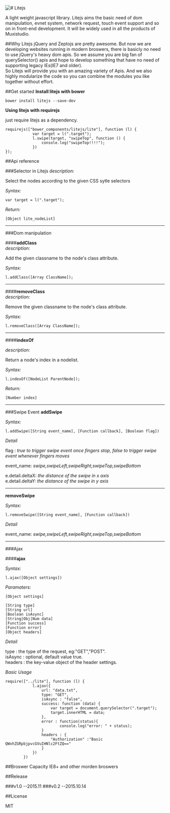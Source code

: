 ![# Litejs ](http://7oxh2b.com1.z0.glb.clouddn.com/litejs-logo2.png)


A light weight javascript library. Litejs aims the basic need of dom manipulation, evnet system, network request, touch event support and so on in front-end development. It will be widely used in all the products of Muxistudio.

##Why Litejs
jQuery and Zeptojs are pretty awesome. But now we are developing websites running in modern broswers, there is basicly no need to use jQuery's heavy dom apis. So we assume you are big fan of querySelector() apis and hope to develop something that have no need of supporting legacy IEs(IE7 and older).   
So Litejs will provide you with an amazing variety of Apis. And we also highly modularize the code so you can combine the modules you like together without effort.

##Get started
**Install litejs with bower**   

```
bower install litejs --save-dev  
```   

**Using litejs with requirejs**  
 
just require litejs as a dependency.  

```
requirejs(["bower_components/litejs/lite"], function (l) {
            var target = l(".target");
            l.swipe(target, "swipeTop", function () {
                console.log("swipeTop!!!!");
            })
});
```
##Api reference  

###Selector in Litejs
*description:*  

Select the nodes according to the given CSS sytle selectors 

*Syntax:*

`var target = l(".target");`

*Return:*  

`[Object lite_nodeList]`

****
###Dom manipulation

####**addClass**  
*description:*  

Add the given classname to the node's class attribute.

*Syntax:*

`l.addClass([Array ClassName]);`


****
####**removeClass**  
*description:*  

Remove the given classname to the node's class attribute.

*Syntax:*

`l.removeClass([Array ClassName]);`

****
####**indexOf**  
  
*description:*  

Return a node's index in a nodelist.

*Syntax:*

`l.indexOf([NodeList ParentNode]);`

*Return:*  

`[Number index]`

***
###Swipe Event
**addSwipe**  
  
*Syntax:*

`l.addSwipe([String event_name], [Function callback], [Boolean flag])`


*Detail*  

flag : *true to trigger swipe event once fingers stop, false to trigger swipe event whenever fingers moves*   

event_name: *swipe,swipeLeft,swipeRight,swipeTop,swipeBottom* 

e.detail.deltaX: *the distance of the swipe in x axis*  
e.detail.deltaY: *the distance of the swipe in y axis*

***
**removeSwipe**

*Syntax:*

`l.removeSwipe([String event_name], [Function callback])`

*Detail*  

event_name: *swipe,swipeLeft,swipeRight,swipeTop,swipeBottom* 


***
###Ajax

####**ajax** 

*Syntax:* 

```
l.ajax([Object settings])
```

*Paramaters:* 

```
[Object settings]
 
[String type] 
[String url]   
[Boolean isAsync]     
[String|Obj|Num data]  
[Function success]  
[Function error]  
[Object headers]
```

*Detail*  

type : the type of the request, eg:"GET","POST".   
isAsync : optional, default value true.       
headers : the key-value object of the header settings.


*Basic Usage*


```
require(["../lite"], function (l) {
            l.ajax({
                url: "data.txt",
                type: "GET",
                isAsync : "false",
                success: function (data) {
                    var target = document.querySelector(".target");
                    target.innerHTML = data;
                },
                error : function(status){
                		console.log("error: " + status);
                }
                headers : {
                	"Authorization" :"Basic QWxhZGRpbjpvcGVuIHNlc2FtZQ=="
                }
            })
        })
```



##Broswer Capacity
IE8+ and other morden broswers

##Release 

###v1.0
--2015.11
###v0.2 
--2015.10.14

##License

MIT
